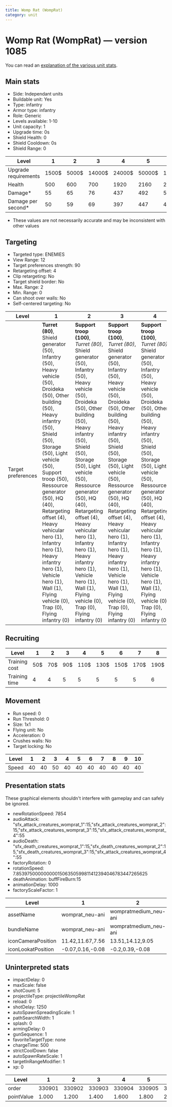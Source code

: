 ```yaml
---
title: Womp Rat (WompRat)
category: unit
---
```


# Womp Rat (WompRat) — version 1085

You can read an [explanation  of the various unit stats](unitexplained.md).

## Main stats

  * Side: Independant units
  * Buildable unit: Yes
  * Type: infantry
  * Armor type: infantry
  * Role: Generic
  * Levels available: 1-10
  * Unit capacity: 1
  * Upgrade time: 0s
  * Shield Health: 0
  * Shield Cooldown: 0s
  * Shield Range: 0

|Level               |1    |2    |3     |4     |5     |6      |7      |8      |9       |10      |
|--------------------|-----|-----|------|------|------|-------|-------|-------|--------|--------|
|Upgrade requirements|1500$|5000$|14000$|24000$|50000$|100000$|200000$|750000$|2000000$|4000000$|
|Health              |500  |600  |700   |1920  |2160  |2400   |2640   |2880   |3120    |3600    |
|Damage*             |55   |65   |76    |437   |492   |546    |601    |656    |710     |819     |
|Damage per second*  |50   |59   |69    |397   |447   |496    |546    |596    |645     |744     |

* These values are not necessarily accurate and may be inconsistent with other values

## Targeting

  * Targeted type: ENEMIES
  * View Range: 12
  * Target preferences strength: 90
  * Retargeting offset: 4
  * Clip retargeting: No
  * Target shield border: No
  * Max. Range: 2
  * Min. Range: 0
  * Can shoot over walls: No
  * Self-centered targeting: No

|Level             |1                                                                                                                                                                                                                                                                                                                                                                                                                    |2                                                                                                                                                                                                                                                                                                                                                                                                                       |3                                                                                                                                                                                                                                                                                                                                                                                                                       |4                                                                                                                                                                                                                                                                                                                                                                                                                       |5                                                                                                                                                                                                                                                                                                                                                                                                                       |6                                                                                                                                                                                                                                                                                                                                                                                                                       |7                                                                                                                                                                                                                                                                                                                                                                                                                       |8                                                                                                                                                                                                                                                                                                                                                                                                                       |9                                                                                                                                                                                                                                                                                                                                                                                                                       |10                                                                                                                                                                                                                                                                                                                                                                                                                      |
|------------------|---------------------------------------------------------------------------------------------------------------------------------------------------------------------------------------------------------------------------------------------------------------------------------------------------------------------------------------------------------------------------------------------------------------------|------------------------------------------------------------------------------------------------------------------------------------------------------------------------------------------------------------------------------------------------------------------------------------------------------------------------------------------------------------------------------------------------------------------------|------------------------------------------------------------------------------------------------------------------------------------------------------------------------------------------------------------------------------------------------------------------------------------------------------------------------------------------------------------------------------------------------------------------------|------------------------------------------------------------------------------------------------------------------------------------------------------------------------------------------------------------------------------------------------------------------------------------------------------------------------------------------------------------------------------------------------------------------------|------------------------------------------------------------------------------------------------------------------------------------------------------------------------------------------------------------------------------------------------------------------------------------------------------------------------------------------------------------------------------------------------------------------------|------------------------------------------------------------------------------------------------------------------------------------------------------------------------------------------------------------------------------------------------------------------------------------------------------------------------------------------------------------------------------------------------------------------------|------------------------------------------------------------------------------------------------------------------------------------------------------------------------------------------------------------------------------------------------------------------------------------------------------------------------------------------------------------------------------------------------------------------------|------------------------------------------------------------------------------------------------------------------------------------------------------------------------------------------------------------------------------------------------------------------------------------------------------------------------------------------------------------------------------------------------------------------------|------------------------------------------------------------------------------------------------------------------------------------------------------------------------------------------------------------------------------------------------------------------------------------------------------------------------------------------------------------------------------------------------------------------------|------------------------------------------------------------------------------------------------------------------------------------------------------------------------------------------------------------------------------------------------------------------------------------------------------------------------------------------------------------------------------------------------------------------------|
|Target preferences|**Turret (80)**, Shield generator (50), Infantry (50), Heavy vehicle (50), Droideka (50), Other building (50), Heavy infantry (50), Shield (50), Storage (50), Light vehicle (50), Support troop (50), Ressource generator (50), HQ (40), Retargeting offset (4), Heavy vehicular hero (1), Infantry hero (1), Heavy infantry hero (1), Vehicle hero (1), Wall (1), Flying vehicle (0), Trap (0), Flying infantry (0)|**Support troop (100)**, _Turret (80)_, Shield generator (50), Infantry (50), Heavy vehicle (50), Droideka (50), Other building (50), Heavy infantry (50), Shield (50), Storage (50), Light vehicle (50), Ressource generator (50), HQ (40), Retargeting offset (4), Heavy vehicular hero (1), Infantry hero (1), Heavy infantry hero (1), Vehicle hero (1), Wall (1), Flying vehicle (0), Trap (0), Flying infantry (0)|**Support troop (100)**, _Turret (80)_, Shield generator (50), Infantry (50), Heavy vehicle (50), Droideka (50), Other building (50), Heavy infantry (50), Shield (50), Storage (50), Light vehicle (50), Ressource generator (50), HQ (40), Retargeting offset (4), Heavy vehicular hero (1), Infantry hero (1), Heavy infantry hero (1), Vehicle hero (1), Wall (1), Flying vehicle (0), Trap (0), Flying infantry (0)|**Support troop (100)**, _Turret (80)_, Shield generator (50), Infantry (50), Heavy vehicle (50), Droideka (50), Other building (50), Heavy infantry (50), Shield (50), Storage (50), Light vehicle (50), Ressource generator (50), HQ (40), Retargeting offset (4), Heavy vehicular hero (1), Infantry hero (1), Heavy infantry hero (1), Vehicle hero (1), Wall (1), Flying vehicle (0), Trap (0), Flying infantry (0)|**Support troop (100)**, _Turret (80)_, Shield generator (50), Infantry (50), Heavy vehicle (50), Droideka (50), Other building (50), Heavy infantry (50), Shield (50), Storage (50), Light vehicle (50), Ressource generator (50), HQ (40), Retargeting offset (4), Heavy vehicular hero (1), Infantry hero (1), Heavy infantry hero (1), Vehicle hero (1), Wall (1), Flying vehicle (0), Trap (0), Flying infantry (0)|**Support troop (100)**, _Turret (80)_, Shield generator (50), Infantry (50), Heavy vehicle (50), Droideka (50), Other building (50), Heavy infantry (50), Shield (50), Storage (50), Light vehicle (50), Ressource generator (50), HQ (40), Retargeting offset (4), Heavy vehicular hero (1), Infantry hero (1), Heavy infantry hero (1), Vehicle hero (1), Wall (1), Flying vehicle (0), Trap (0), Flying infantry (0)|**Support troop (100)**, _Turret (80)_, Shield generator (50), Infantry (50), Heavy vehicle (50), Droideka (50), Other building (50), Heavy infantry (50), Shield (50), Storage (50), Light vehicle (50), Ressource generator (50), HQ (40), Retargeting offset (4), Heavy vehicular hero (1), Infantry hero (1), Heavy infantry hero (1), Vehicle hero (1), Wall (1), Flying vehicle (0), Trap (0), Flying infantry (0)|**Support troop (100)**, _Turret (80)_, Shield generator (50), Infantry (50), Heavy vehicle (50), Droideka (50), Other building (50), Heavy infantry (50), Shield (50), Storage (50), Light vehicle (50), Ressource generator (50), HQ (40), Retargeting offset (4), Heavy vehicular hero (1), Infantry hero (1), Heavy infantry hero (1), Vehicle hero (1), Wall (1), Flying vehicle (0), Trap (0), Flying infantry (0)|**Support troop (100)**, _Turret (80)_, Shield generator (50), Infantry (50), Heavy vehicle (50), Droideka (50), Other building (50), Heavy infantry (50), Shield (50), Storage (50), Light vehicle (50), Ressource generator (50), HQ (40), Retargeting offset (4), Heavy vehicular hero (1), Infantry hero (1), Heavy infantry hero (1), Vehicle hero (1), Wall (1), Flying vehicle (0), Trap (0), Flying infantry (0)|**Support troop (100)**, _Turret (80)_, Shield generator (50), Infantry (50), Heavy vehicle (50), Droideka (50), Other building (50), Heavy infantry (50), Shield (50), Storage (50), Light vehicle (50), Ressource generator (50), HQ (40), Retargeting offset (4), Heavy vehicular hero (1), Infantry hero (1), Heavy infantry hero (1), Vehicle hero (1), Wall (1), Flying vehicle (0), Trap (0), Flying infantry (0)|

## Recruiting

|Level        |1  |2  |3  |4   |5   |6   |7   |8   |9   |10  |
|-------------|---|---|---|----|----|----|----|----|----|----|
|Training cost|50$|70$|90$|110$|130$|150$|170$|190$|210$|230$|
|Training time|4  |4  |5  |5   |5   |5   |5   |6   |6   |6   |

## Movement

  * Run speed: 0
  * Run Threshold: 0
  * Size: 1x1
  * Flying unit: No
  * Acceleration: 0
  * Crushes walls: No
  * Target locking: No

|Level|1 |2 |3 |4 |5 |6 |7 |8 |9 |10|
|-----|--|--|--|--|--|--|--|--|--|--|
|Speed|40|40|50|40|40|40|40|40|40|40|

## Presentation stats

These graphical elements shouldn't interfere with gameplay and can safely be ignored.

  * newRotationSpeed: 7854
  * audioAttack: "sfx_attack_creatures_womprat_1":15,"sfx_attack_creatures_womprat_2":15,"sfx_attack_creatures_womprat_3":15,"sfx_attack_creatures_womprat_4":55
  * audioDeath: "sfx_death_creatures_womprat_1":15,"sfx_death_creatures_womprat_2":15,"sfx_death_creatures_womprat_3":15,"sfx_attack_creatures_womprat_4":55
  * factoryRotation: 0
  * rotationSpeed: 7.8539750000000001506350599811412394046783447265625
  * deathAnimation: buffFireBurn:15
  * animationDelay: 1000
  * factoryScaleFactor: 1

|Level             |1               |2                    |3                   |4               |5                    |6                   |7               |8                    |9                   |10                  |
|------------------|----------------|---------------------|--------------------|----------------|---------------------|--------------------|----------------|---------------------|--------------------|--------------------|
|assetName         |womprat_neu-ani |wompratmedium_neu-ani|wompratlarge_neu-ani|womprat_neu-ani |wompratmedium_neu-ani|wompratlarge_neu-ani|womprat_neu-ani |wompratmedium_neu-ani|wompratlarge_neu-ani|wompratlarge_neu-ani|
|bundleName        |womprat_neu-ani |wompratmedium_neu-ani|wompratlarge_neu-ani|womprat_neu-ani |wompratmedium_neu-ani|wompratlarge_neu-ani|womprat_neu-ani |wompratmedium_neu-ani|wompratlarge_neu-ani|wompratlarge_neu-ani|
|iconCameraPosition|11.42,11.67,7.56|13.51,14.12,9.05     |11.42,11.67,7.56    |11.42,11.67,7.56|13.51,14.12,9.05     |11.42,11.67,7.56    |11.42,11.67,7.56|13.51,14.12,9.05     |11.42,11.67,7.56    |11.42,11.67,7.56    |
|iconLookatPosition|-0.07,0.16,-0.08|-0.2,0.39,-0.08      |-0.07,0.16,-0.08    |-0.07,0.16,-0.08|-0.2,0.39,-0.08      |-0.07,0.16,-0.08    |-0.07,0.16,-0.08|-0.2,0.39,-0.08      |-0.07,0.16,-0.08    |-0.07,0.16,-0.08    |

## Uninterpreted stats

  * impactDelay: 0
  * maxScale: false
  * shotCount: 5
  * projectileType: projectileWompRat
  * reload: 0
  * shotDelay: 1250
  * autoSpawnSpreadingScale: 1
  * pathSearchWidth: 1
  * splash: 0
  * armingDelay: 0
  * gunSequence: 1
  * favoriteTargetType: none
  * chargeTime: 500
  * strictCoolDown: false
  * autoSpawnRateScale: 1
  * targetInRangeModifier: 1
  * xp: 0

|Level     |1     |2     |3     |4     |5     |6     |7     |8     |9     |10    |
|----------|------|------|------|------|------|------|------|------|------|------|
|order     |330901|330902|330903|330904|330905|330906|330907|330908|330909|330910|
|pointValue|1.000 |1.200 |1.400 |1.600 |1.800 |2.000 |2.200 |2.400 |2.600 |3.000 |

